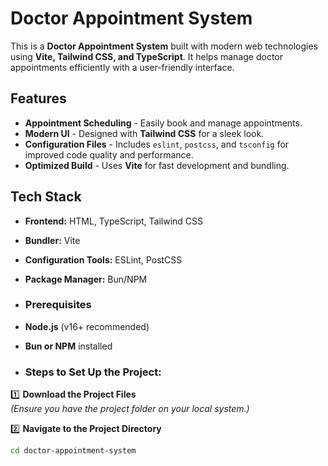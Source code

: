 # Doctor Appointment System

This is a **Doctor Appointment System** built with modern web technologies using **Vite, Tailwind CSS, and TypeScript**. It helps manage doctor appointments efficiently with a user-friendly interface.

## Features
- **Appointment Scheduling** - Easily book and manage appointments.
- **Modern UI** - Designed with **Tailwind CSS** for a sleek look.
- **Configuration Files** - Includes `eslint`, `postcss`, and `tsconfig` for improved code quality and performance.
- **Optimized Build** - Uses **Vite** for fast development and bundling.
##  Tech Stack
- **Frontend:** HTML, TypeScript, Tailwind CSS
- **Bundler:** Vite
- **Configuration Tools:** ESLint, PostCSS
- **Package Manager:** Bun/NPM

- ### Prerequisites
- **Node.js** (v16+ recommended)  
- **Bun or NPM** installed  
  
- ###  Steps to Set Up the Project:
1️⃣ **Download the Project Files**  
   *(Ensure you have the project folder on your local system.)*

2️⃣ **Navigate to the Project Directory**  
   ```sh
   cd doctor-appointment-system

